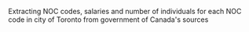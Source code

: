 Extracting NOC codes, salaries and number of individuals for each NOC code in city of Toronto from government of Canada's sources